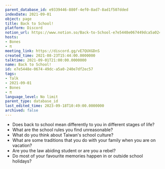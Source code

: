 ```yaml
---
parent_database_id: e9339446-880f-4ef0-8ad7-8ad1f507dded
indexDate: 2021-09-01
object: page
title: Back to School!
platform: Discord
notion_url: https://www.notion.so/Back-to-School-e7e5448e067449dca5a0240e7df2ec57
hosts:
- Bones
- π
meeting_link: https://discord.gg/vE7QUXGDnS
created_time: 2021-08-23T15:44:00.0000000
talktime: 2021-09-01T21:00:00.0000000
name: Back to School!
id: e7e5448e-0674-49dc-a5a0-240e7df2ec57
tags:
- Talk
- 2021-09-01
- Bones
- π
language_level: No limit
parent_type: database_id
last_edited_time: 2023-09-18T10:49:00.0000000
archived: false
---
```


   - Does back to school mean differently to you in different stages of life?
   - What are the school rules you find unreasonable?
   - What do you think about Taiwan's school culture?
   - What are some traditions that you do with your family when you are on vacation?
   - Are you the law abiding student or are you a rebel?
   - Do most of your favourite memories happen in or outside school holidays?








